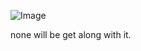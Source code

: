 
  ![Image](https://github.com/user-attachments/assets/4c122df1-247a-44e0-9a0f-dd1484cfd7e4)


  none will be get along with it. 
